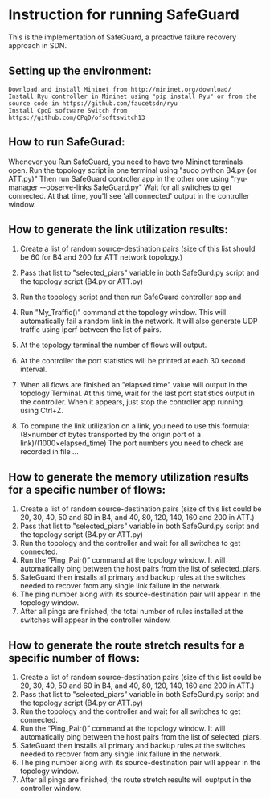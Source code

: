 # Instruction for running SafeGuard

This is the implementation of SafeGuard, a proactive failure recovery approach in SDN.

## Setting up the environment:
 
	Download and install Mininet from http://mininet.org/download/
	Install Ryu controller in Mininet using "pip install Ryu" or from the source code in https://github.com/faucetsdn/ryu
	Install CpqD software Switch from https://github.com/CPqD/ofsoftswitch13
## How to run SafeGurad:
Whenever you Run SafeGuard, you need to have two Mininet terminals open. 
	Run the topology script in one terminal using "sudo python B4.py (or ATT.py)"
	Then run SafeGuard controller app in the other one using "ryu-manager --observe-links SafeGuard.py"
	Wait for all switches to get connected. At that time, you'll see 'all connected' output in the controller window.
## How to generate the link utilization results:
1. Create a list of random source-destination pairs (size of this list should be 60 for B4 and 200 for ATT network topology.) 
2. Pass that list to "selected_piars" variable in both SafeGurd.py script and the topology script (B4.py or ATT.py)
3. Run the topology script and then run SafeGuard controller app and 
4. Run "My_Traffic()" command at the topology window. This will automatically fail a random link in the network. It will also generate UDP traffic using iperf between the list of pairs. 
6. At the topology terminal the number of flows will output.
7. At the controller the port statistics will be printed at each 30 second interval.
8. When all flows are finished an "elapsed time" value will output in the topology Terminal. At this time, wait for the last port statistics output in the controller. When it appears, just stop the controller app running using Ctrl+Z.

9. To compute the link utilization on a link, you need to use this formula: (8×number of bytes transported by the origin port of a link)/(1000×elapsed_time)
	The port numbers you need to check are recorded in file ... 
## How to generate the memory utilization results for a specific number of flows: 
1. Create a list of random source-destination pairs (size of this list could be 20, 30, 40, 50 and 60 in B4, and 40, 80, 120, 140, 160 and 200 in ATT.) 
2. Pass that list to "selected_piars" variable in both SafeGurd.py script and the topology script (B4.py or ATT.py) 
3. Run the topology and the controller and wait for all switches to get connected.  
4. Run the “Ping_Pair()” command at the topology window. It will automatically ping between the host pairs from the list of selected_piars. 
5. SafeGuard then installs all primary and backup rules at the switches needed to recover from any single link failure in the network. 
6.  The ping number along with its source-destination pair will appear in the topology window. 
7. After all pings are finished, the total number of rules installed at the switches will appear in the controller window. 

## How to generate the route stretch results for a specific number of flows: 
1. Create a list of random source-destination pairs (size of this list could be 20, 30, 40, 50 and 60 in B4, and 40, 80, 120, 140, 160 and 200 in ATT.) 
2. Pass that list to "selected_piars" variable in both SafeGurd.py script and the topology script (B4.py or ATT.py) 
3. Run the topology and the controller and wait for all switches to get connected.  
4. Run the “Ping_Pair()” command at the topology window. It will automatically ping between the host pairs from the list of selected_piars. 
5. SafeGuard then installs all primary and backup rules at the switches needed to recover from any single link failure in the network. 
6.  The ping number along with its source-destination pair will appear in the topology window. 
7. After all pings are finished, the route stretch results will ouptput in the controller window. 





	
